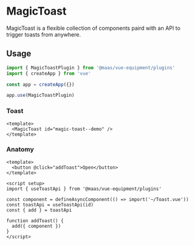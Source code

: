 # MagicToast

MagicToast is a flexible collection of components paird with an API to trigger toasts from anywhere.

## Usage

```js
import { MagicToastPlugin } from '@maas/vue-equipment/plugins'
import { createApp } from 'vue'

const app = createApp({})

app.use(MagicToastPlugin)
```

### Toast

```vue
<template>
  <MagicToast id="magic-toast--demo" />
</template>
```

### Anatomy

```vue
<template>
  <button @click="addToast">Open</button>
</template>

<script setup>
import { useToastApi } from '@maas/vue-equipment/plugins'

const component = defineAsyncComponent(() => import('~/Toast.vue'))
const toastApi = useToastApi(id)
const { add } = toastApi

function addToast() {
  add({ component })
}
</script>
```
